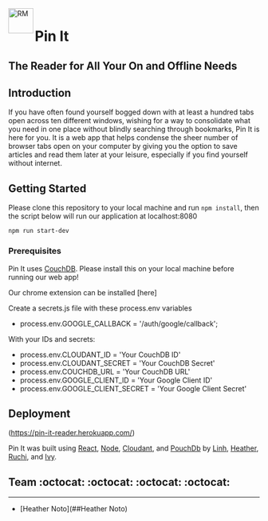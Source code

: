 
<img align="left" alt="RM" src="https://github.com/pin-it-ghp2011/Pin-It-Final/blob/main/public/pinitLogo.png" width="50" height="50">

# Pin It
## The Reader for All Your On and Offline Needs

## Introduction

If you have often found yourself bogged down with at least a hundred tabs open across ten different windows, wishing for a way to consolidate what you need in one place without blindly searching through bookmarks, Pin It is here for you. It is a web app that helps condense the sheer number of browser tabs open on your computer by giving you the option to save articles and read them later at your leisure, especially if you find yourself without internet.

## Getting Started

Please clone this repository to your local machine and run `npm install`, then the script below will run our application at localhost:8080

```
npm run start-dev
```

### Prerequisites

Pin It uses [CouchDB](http://couchdb.apache.org). Please install this on your local machine before running our web app!

Our chrome extension can be installed [here]

Create a secrets.js file with these process.env variables

* process.env.GOOGLE_CALLBACK = '/auth/google/callback';

With your IDs and secrets:

* process.env.CLOUDANT_ID = 'Your CouchDB ID'
* process.env.CLOUDANT_SECRET = 'Your CouchDB Secret'
* process.env.COUCHDB_URL = 'Your CouchDB URL'
* process.env.GOOGLE_CLIENT_ID = 'Your Google Client ID'
* process.env.GOOGLE_CLIENT_SECRET = 'Your Google Client Secret'

## Deployment

(https://pin-it-reader.herokuapp.com/)

Pin It was built using [React](https://reactjs.org), [Node](https://nodejs.org/en/), [Cloudant](https://www.ibm.com/cloud/cloudant), and [PouchDb](https://pouchdb.com) by [Linh](https://github.com/Vuthuylinh), [Heather](https://github.com/heathernoto), [Ruchi](https://github.com/ruchibrata), and [Ivy](https://github.com/liuivy).


## Team :octocat: :octocat: :octocat: :octocat:
---- 
 - [Heather Noto](##Heather Noto)
